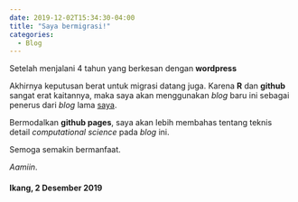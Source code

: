 ```yaml
---
date: 2019-12-02T15:34:30-04:00
title: "Saya bermigrasi!"
categories:
  - Blog
---
```


Setelah menjalani 4 tahun yang berkesan dengan __wordpress__

Akhirnya keputusan berat untuk migrasi datang juga. Karena __R__ dan __github__ sangat erat kaitannya, maka saya akan menggunakan _blog_ baru ini sebagai penerus dari _blog_ lama [saya](https://passingthroughresearcher.wordpress.com).

Bermodalkan __github pages__, saya akan lebih membahas tentang teknis detail _computational science_ pada _blog_ ini.

Semoga semakin bermanfaat.

_Aamiin_.

#### Ikang, 2 Desember 2019
